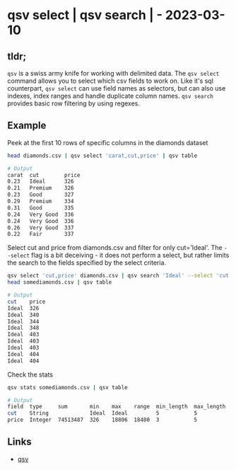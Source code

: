 # qsv select | qsv search | - 2023-03-10

## tldr;

`qsv` is a swiss army knife for working with delimited data. The `qsv select`
command allows you to select which csv fields to work on. Like it's sql
counterpart, `qsv select` can use field names as selectors, but can also use
indexes, index ranges and handle duplicate column names. `qsv search` provides
basic row filtering by using regexes.

## Example

Peek at the first 10 rows of specific columns in the diamonds dataset

```bash
head diamonds.csv | qsv select 'carat,cut,price' | qsv table

# Output
carat  cut        price
0.23   Ideal      326
0.21   Premium    326
0.23   Good       327
0.29   Premium    334
0.31   Good       335
0.24   Very Good  336
0.24   Very Good  336
0.26   Very Good  337
0.22   Fair       337
```

Select cut and price from diamonds.csv and filter for only cut='Ideal'. The
`--select` flag is a bit deceiving - it does not perform a select, but rather
limits the search to the fields specified by the select criteria.

```bash
qsv select 'cut,price' diamonds.csv | qsv search 'Ideal' --select 'cut' > somediamonds.csv
head somediamonds.csv | qsv table

# Output
cut    price
Ideal  326
Ideal  340
Ideal  344
Ideal  348
Ideal  403
Ideal  403
Ideal  403
Ideal  404
Ideal  404
```

Check the stats

```bash
qsv stats somediamonds.csv | qsv table

# Output
field  type     sum       min    max    range  min_length  max_length  mean      stddev     variance       nullcount  sparsity
cut    String             Ideal  Ideal         5           5                                               0          0
price  Integer  74513487  326    18806  18480  3           5           3457.542  3808.3128  14503246.4851  0          0
```

## Links

- [qsv](https://github.com/jqnatividad/qsv)
